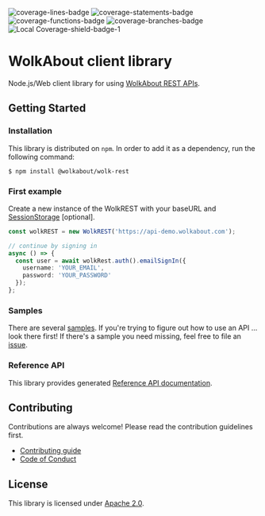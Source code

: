 ![coverage-lines-badge](https://img.shields.io/badge/Lines-89.55%25%20%28557%2F622%29-brightgreen.svg)
![coverage-statements-badge](https://img.shields.io/badge/Statements-90.58%25%20%28644%2F711%29-brightgreen.svg)
![coverage-functions-badge](https://img.shields.io/badge/Functions-96.67%25%20%28145%2F150%29-brightgreen.svg)
![coverage-branches-badge](https://img.shields.io/badge/Branches-77.05%25%20%2847%2F61%29-yellow.svg)
![Local Coverage-shield-badge-1](https://img.shields.io/badge/Local%20Coverage-100%25-brightgreen.svg)

# WolkAbout client library

Node.js/Web client library for using [WolkAbout REST APIs](https://restapi.wolkabout.com/).

## Getting Started

### Installation

This library is distributed on `npm`. In order to add it as a dependency, run the following command:

`$ npm install @wolkabout/wolk-rest`

### First example

Create a new instance of the WolkREST with your baseURL and [SessionStorage](src/model/SessionStorage.ts) [optional].

```typescript
const wolkREST = new WolkREST('https://api-demo.wolkabout.com');

// continue by signing in
async () => {
  const user = await wolkRest.auth().emailSignIn({
    username: 'YOUR_EMAIL',
    password: 'YOUR_PASSWORD'
  });
};
```

### Samples

There are several [samples](/samples). If you're trying to figure out how to use an API ... look there first!
If there's a sample you need missing, feel free to file an [issue](https://github.com/Wolkabout/wolk-rest/issues/new).

### Reference API

This library provides generated [Reference API documentation](https://wolkabout.github.io/wolk-rest).

## Contributing

Contributions are always welcome! Please read the contribution guidelines first.

- [Contributing guide](.github/CONTRIBUTING.md)
- [Code of Conduct](.github/CODE_OF_CONDUCT.md)

## License

This library is licensed under [Apache 2.0](LICENSE.md).
